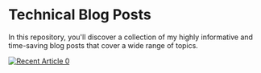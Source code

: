 <h1>Technical Blog Posts</h1>

<p>In this repository, you'll discover a collection of my highly informative and time-saving blog posts that cover a wide range of topics.</p>




 <a target="_blank" href="https://github-readme-medium-recent-article.vercel.app/medium/@kbpoovanna/0"><img src="https://github-readme-medium-recent-article.vercel.app/medium/@kbpoovanna/0" alt="Recent Article 0"> 



